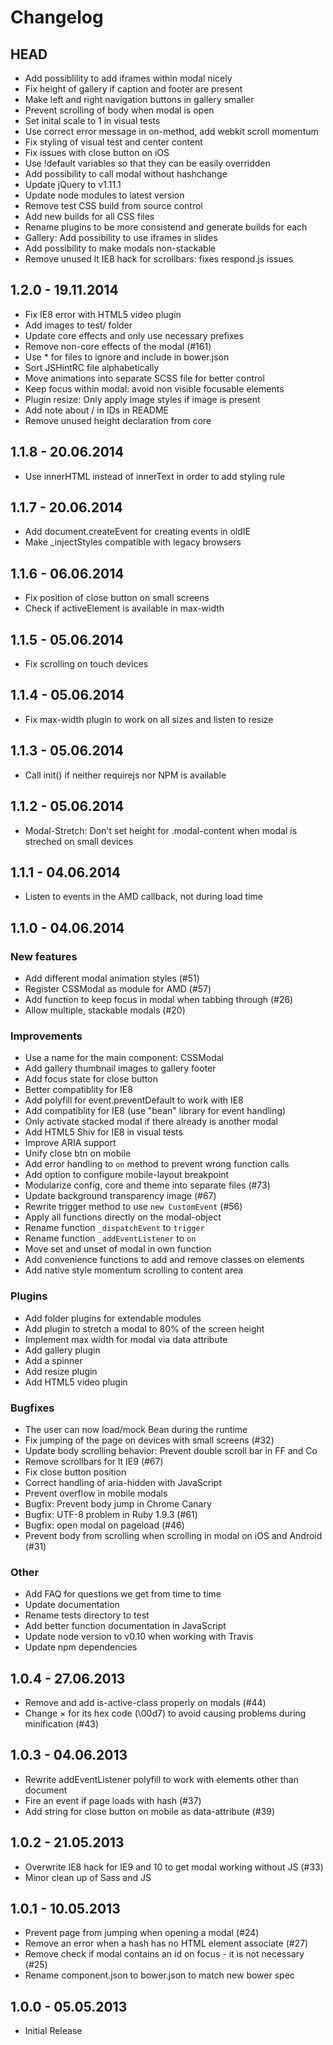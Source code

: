 # Changelog

## HEAD
* Add possiblility to add iframes within modal nicely
* Fix height of gallery if caption and footer are present
* Make left and right navigation buttons in gallery smaller
* Prevent scrolling of body when modal is open
* Set inital scale to 1 in visual tests
* Use correct error message in on-method, add webkit scroll momentum
* Fix styling of visual test and center content
* Fix issues with close button on iOS
* Use !default variables so that they can be easily overridden
* Add possibility to call modal without hashchange
* Update jQuery to v1.11.1
* Update node modules to latest version
* Remove test CSS build from source control
* Add new builds for all CSS files
* Rename plugins to be more consistend and generate builds for each
* Gallery: Add possibility to use iframes in slides
* Add possibility to make modals non-stackable
* Remove unused lt IE8 hack for scrollbars: fixes respond.js issues

## 1.2.0 - 19.11.2014
* Fix IE8 error with HTML5 video plugin
* Add images to test/ folder
* Update core effects and only use necessary prefixes
* Remove non-core effects of the modal (#161)
* Use * for files to ignore and include in bower.json
* Sort JSHintRC file alphabetically
* Move animations into separate SCSS file for better control
* Keep focus within modal: avoid non visible focusable elements
* Plugin resize: Only apply image styles if image is present
* Add note about / in IDs in README
* Remove unused height declaration from core

## 1.1.8 - 20.06.2014
* Use innerHTML instead of innerText in order to add styling rule

## 1.1.7 - 20.06.2014
* Add document.createEvent for creating events in oldIE
* Make _injectStyles compatible with legacy browsers

## 1.1.6 - 06.06.2014
* Fix position of close button on small screens
* Check if activeElement is available in max-width

## 1.1.5 - 05.06.2014
* Fix scrolling on touch devices

## 1.1.4 - 05.06.2014
* Fix max-width plugin to work on all sizes and listen to resize

## 1.1.3 - 05.06.2014
* Call init() if neither requirejs nor NPM is available

## 1.1.2 - 05.06.2014
* Modal-Stretch: Don't set height for .modal-content when modal is streched on small devices

## 1.1.1 - 04.06.2014
* Listen to events in the AMD callback, not during load time

## 1.1.0 - 04.06.2014

### New features

* Add different modal animation styles (#51)
* Register CSSModal as module for AMD (#57)
* Add function to keep focus in modal when tabbing through (#26)
* Allow multiple, stackable modals (#20)

### Improvements

* Use a name for the main component: CSSModal
* Add gallery thumbnail images to gallery footer
* Add focus state for close button
* Better compatiblity for IE8
* Add polyfill for event.preventDefault to work with IE8
* Add compatiblity for IE8 (use "bean" library for event handling)
* Only activate stacked modal if there already is another modal
* Add HTML5 Shiv for IE8 in visual tests
* Improve ARIA support
* Unify close btn on mobile
* Add error handling to `on` method to prevent wrong function calls
* Add option to configure mobile-layout breakpoint
* Modularize config, core and theme into separate files (#73)
* Update background transparency image (#67)
* Rewrite trigger method to use `new CustomEvent` (#56)
* Apply all functions directly on the modal-object
* Rename function `_dispatchEvent` to `trigger`
* Rename function `_addEventListener` to `on`
* Move set and unset of modal in own function
* Add convenience functions to add and remove classes on elements
* Add native style momentum scrolling to content area

### Plugins

* Add folder plugins for extendable modules
* Add plugin to stretch a modal to 80% of the screen height
* Implement max width for modal via data attribute
* Add gallery plugin
* Add a spinner
* Add resize plugin
* Add HTML5 video plugin

### Bugfixes

* The user can now load/mock Bean during the runtime
* Fix jumping of the page on devices with small screens (#32)
* Update body scrolling behavior: Prevent double scroll bar in FF and Co
* Remove scrollbars for lt IE9 (#67)
* Fix close button position
* Correct handling of aria-hidden with JavaScript
* Prevent overflow in mobile modals
* Bugfix: Prevent body jump in Chrome Canary
* Bugfix: UTF-8 problem in Ruby 1.9.3 (#61)
* Bugfix: open modal on pageload (#46)
* Prevent body from scrolling when scrolling in modal on iOS and Android (#31)

### Other

* Add FAQ for questions we get from time to time
* Update documentation
* Rename tests directory to test
* Add better function documentation in JavaScript
* Update node version to v0.10 when working with Travis
* Update npm dependencies


## 1.0.4 - 27.06.2013

* Remove and add is-active-class properly on modals (#44)
* Change × for its hex code (\00d7) to avoid causing problems during minification (#43)

## 1.0.3 - 04.06.2013

* Rewrite addEventListener polyfill to work with elements other than document
* Fire an event if page loads with hash (#37)
* Add string for close button on mobile as data-attribute (#39)

## 1.0.2 - 21.05.2013

* Overwrite IE8 hack for IE9 and 10 to get modal working without JS (#33)
* Minor clean up of Sass and JS

## 1.0.1 - 10.05.2013

* Prevent page from jumping when opening a modal (#24)
* Remove an error when a hash has no HTML element associate (#27)
* Remove check if modal contains an id on focus - it is not necessary (#25)
* Rename component.json to bower.json to match new bower spec

## 1.0.0 - 05.05.2013

* Initial Release
